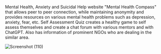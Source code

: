 
Mental Health, Anxiety and Suicidal Help website "Mental Health Compass" that allows peer to peer connection, while maintaining anonymity and provides resources on various mental health problems such as depression, anxiety, fear, etc. Self Assessment Quiz creates a healthy game to self assess themselves and  create a chat forum with various mentors and with ChatGPT. Also has information of prominent NGOs who are dealing in the similar area.

![Screenshot (110)](https://github.com/KhushiMhasange/MentalHealthCompass/assets/99010742/2b875254-b966-4e4e-a72d-e5ba0338f0a9)
